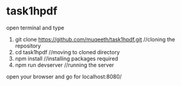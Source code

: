 # task1hpdf
open terminal and type
1. git clone https://github.com/muqeeth/task1hpdf.git  //cloning the repository
2. cd task1hpdf  //moving to cloned directory
3. npm install		//installing packages required
4. npm run devserver	//running the server


open your browser and go for localhost:8080/

